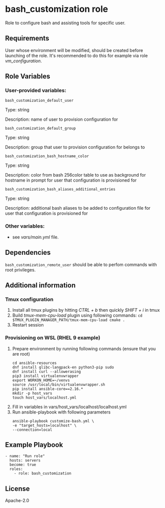 # bash_customization role


Role to configure bash and assisting tools for specific user.

## Requirements

User whose environment will be modified, should be created before launching of the role. 
It's recommended to do this for example via role *vm_configuration*.

## Role Variables

### User-provided variables:

`bash_customization_default_user`

Type: string

Description: name of user to provision configuration for

`bash_customization_default_group`

Type: string

Description: group that user to provision configuration for belongs to

`bash_customization_bash_hostname_color`

Type: string

Description: color from bash 256color table to use as background for hostname in prompt for user that configuration is provisioned for

`bash_customization_bash_aliases_additional_entries`

Type: string

Description: additional bash aliases to be added to configuration file for user that configuration is provisioned for

### Other variables:

* see *vars/main.yml* file.

## Dependencies

`bash_customization_remote_user` should be able to perfom commands with root privileges.

## Additional information

### Tmux configuration

  1. Install all tmux plugins by hitting *CTRL + b* then quickly *SHIFT + i* in tmux
  2. Build *tmux-mem-cpu-load* plugin using following commands:
    ```
    cd $TMUX_PLUGIN_MANAGER_PATH/tmux-mem-cpu-load
    cmake .
    ```
  3. Restart session

### Provisioning on WSL (RHEL 9 example)

  1. Prepare environment by running following commands (ensure that you are root)
      ```
      cd ansible-resources
      dnf install glibc-langpack-en python3-pip sudo
      dnf install curl --allowerasing
      pip3 install virtualenvwrapper
      export WORKON_HOME=~/venvs
      source /usr/local/bin/virtualenvwrapper.sh
      pip install ansible-core==2.16.*
      mkdir -p host_vars
      touch host_vars/localhost.yml
      ```
  2. Fill in variables in vars/host_vars/localhost/localhost.yml
  3. Run ansible-playbook with following parameters
      ```
      ansible-playbook customize-bash.yml \
      -e "target_hosts=localhost" \
      --connection=local 
      ```

## Example Playbook

```
- name: "Run role"
  hosts: servers
  become: true
  roles:
    - role: bash_customization
```

## License

Apache-2.0

